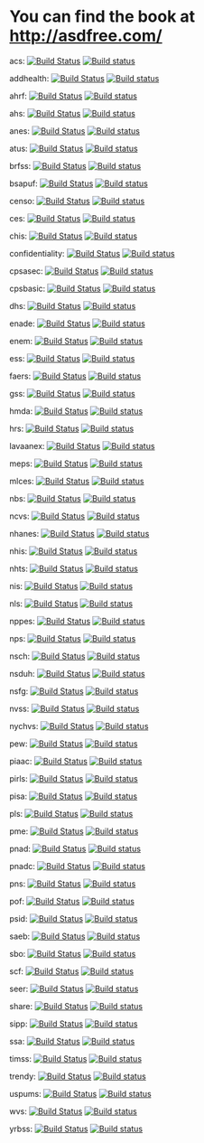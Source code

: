 # You can find the book at http://asdfree.com/
acs: [![Build Status](https://travis-ci.org/asdfree/acs.svg?branch=master)](https://travis-ci.org/asdfree/acs) [![Build status](https://ci.appveyor.com/api/projects/status/github/asdfree/acs?svg=TRUE)](https://ci.appveyor.com/project/ajdamico/acs)

addhealth: [![Build Status](https://travis-ci.org/asdfree/addhealth.svg?branch=master)](https://travis-ci.org/asdfree/addhealth) [![Build status](https://ci.appveyor.com/api/projects/status/github/asdfree/addhealth?svg=TRUE)](https://ci.appveyor.com/project/ajdamico/addhealth)

ahrf: [![Build Status](https://travis-ci.org/asdfree/ahrf.svg?branch=master)](https://travis-ci.org/asdfree/ahrf) [![Build status](https://ci.appveyor.com/api/projects/status/github/asdfree/ahrf?svg=TRUE)](https://ci.appveyor.com/project/ajdamico/ahrf)

ahs: [![Build Status](https://travis-ci.org/asdfree/ahs.svg?branch=master)](https://travis-ci.org/asdfree/ahs) [![Build status](https://ci.appveyor.com/api/projects/status/github/asdfree/ahs?svg=TRUE)](https://ci.appveyor.com/project/ajdamico/ahs)

anes: [![Build Status](https://travis-ci.org/asdfree/anes.svg?branch=master)](https://travis-ci.org/asdfree/anes) [![Build status](https://ci.appveyor.com/api/projects/status/github/asdfree/anes?svg=TRUE)](https://ci.appveyor.com/project/ajdamico/anes)

atus: [![Build Status](https://travis-ci.org/asdfree/atus.svg?branch=master)](https://travis-ci.org/asdfree/atus) [![Build status](https://ci.appveyor.com/api/projects/status/github/asdfree/atus?svg=TRUE)](https://ci.appveyor.com/project/ajdamico/atus)

brfss: [![Build Status](https://travis-ci.org/asdfree/brfss.svg?branch=master)](https://travis-ci.org/asdfree/brfss) [![Build status](https://ci.appveyor.com/api/projects/status/github/asdfree/brfss?svg=TRUE)](https://ci.appveyor.com/project/ajdamico/brfss)

bsapuf: [![Build Status](https://travis-ci.org/asdfree/bsapuf.svg?branch=master)](https://travis-ci.org/asdfree/bsapuf) [![Build status](https://ci.appveyor.com/api/projects/status/github/asdfree/bsapuf?svg=TRUE)](https://ci.appveyor.com/project/ajdamico/bsapuf)

censo: [![Build Status](https://travis-ci.org/asdfree/censo.svg?branch=master)](https://travis-ci.org/asdfree/censo) [![Build status](https://ci.appveyor.com/api/projects/status/github/asdfree/censo?svg=TRUE)](https://ci.appveyor.com/project/ajdamico/censo)

ces: [![Build Status](https://travis-ci.org/asdfree/ces.svg?branch=master)](https://travis-ci.org/asdfree/ces) [![Build status](https://ci.appveyor.com/api/projects/status/github/asdfree/ces?svg=TRUE)](https://ci.appveyor.com/project/ajdamico/ces)

chis: [![Build Status](https://travis-ci.org/asdfree/chis.svg?branch=master)](https://travis-ci.org/asdfree/chis) [![Build status](https://ci.appveyor.com/api/projects/status/github/asdfree/chis?svg=TRUE)](https://ci.appveyor.com/project/ajdamico/chis)

confidentiality: [![Build Status](https://travis-ci.org/asdfree/confidentiality.svg?branch=master)](https://travis-ci.org/asdfree/confidentiality) [![Build status](https://ci.appveyor.com/api/projects/status/github/asdfree/confidentiality?svg=TRUE)](https://ci.appveyor.com/project/ajdamico/confidentiality)

cpsasec: [![Build Status](https://travis-ci.org/asdfree/cpsasec.svg?branch=master)](https://travis-ci.org/asdfree/cpsasec) [![Build status](https://ci.appveyor.com/api/projects/status/github/asdfree/cpsasec?svg=TRUE)](https://ci.appveyor.com/project/ajdamico/cpsasec)

cpsbasic: [![Build Status](https://travis-ci.org/asdfree/cpsbasic.svg?branch=master)](https://travis-ci.org/asdfree/cpsbasic) [![Build status](https://ci.appveyor.com/api/projects/status/github/asdfree/cpsbasic?svg=TRUE)](https://ci.appveyor.com/project/ajdamico/cpsbasic)

dhs: [![Build Status](https://travis-ci.org/asdfree/dhs.svg?branch=master)](https://travis-ci.org/asdfree/dhs) [![Build status](https://ci.appveyor.com/api/projects/status/github/asdfree/dhs?svg=TRUE)](https://ci.appveyor.com/project/ajdamico/dhs)

enade: [![Build Status](https://travis-ci.org/asdfree/enade.svg?branch=master)](https://travis-ci.org/asdfree/enade) [![Build status](https://ci.appveyor.com/api/projects/status/github/asdfree/enade?svg=TRUE)](https://ci.appveyor.com/project/ajdamico/enade)

enem: [![Build Status](https://travis-ci.org/asdfree/enem.svg?branch=master)](https://travis-ci.org/asdfree/enem) [![Build status](https://ci.appveyor.com/api/projects/status/github/asdfree/enem?svg=TRUE)](https://ci.appveyor.com/project/ajdamico/enem)

ess: [![Build Status](https://travis-ci.org/asdfree/ess.svg?branch=master)](https://travis-ci.org/asdfree/ess) [![Build status](https://ci.appveyor.com/api/projects/status/github/asdfree/ess?svg=TRUE)](https://ci.appveyor.com/project/ajdamico/ess)

faers: [![Build Status](https://travis-ci.org/asdfree/faers.svg?branch=master)](https://travis-ci.org/asdfree/faers) [![Build status](https://ci.appveyor.com/api/projects/status/github/asdfree/faers?svg=TRUE)](https://ci.appveyor.com/project/ajdamico/faers)

gss: [![Build Status](https://travis-ci.org/asdfree/gss.svg?branch=master)](https://travis-ci.org/asdfree/gss) [![Build status](https://ci.appveyor.com/api/projects/status/github/asdfree/gss?svg=TRUE)](https://ci.appveyor.com/project/ajdamico/gss)

hmda: [![Build Status](https://travis-ci.org/asdfree/hmda.svg?branch=master)](https://travis-ci.org/asdfree/hmda) [![Build status](https://ci.appveyor.com/api/projects/status/github/asdfree/hmda?svg=TRUE)](https://ci.appveyor.com/project/ajdamico/hmda)

hrs: [![Build Status](https://travis-ci.org/asdfree/hrs.svg?branch=master)](https://travis-ci.org/asdfree/hrs) [![Build status](https://ci.appveyor.com/api/projects/status/github/asdfree/hrs?svg=TRUE)](https://ci.appveyor.com/project/ajdamico/hrs)

lavaanex: [![Build Status](https://travis-ci.org/asdfree/lavaanex.svg?branch=master)](https://travis-ci.org/asdfree/lavaanex) [![Build status](https://ci.appveyor.com/api/projects/status/github/asdfree/lavaanex?svg=TRUE)](https://ci.appveyor.com/project/ajdamico/lavaanex)

meps: [![Build Status](https://travis-ci.org/asdfree/meps.svg?branch=master)](https://travis-ci.org/asdfree/meps) [![Build status](https://ci.appveyor.com/api/projects/status/github/asdfree/meps?svg=TRUE)](https://ci.appveyor.com/project/ajdamico/meps)

mlces: [![Build Status](https://travis-ci.org/asdfree/mlces.svg?branch=master)](https://travis-ci.org/asdfree/mlces) [![Build status](https://ci.appveyor.com/api/projects/status/github/asdfree/mlces?svg=TRUE)](https://ci.appveyor.com/project/ajdamico/mlces)

nbs: [![Build Status](https://travis-ci.org/asdfree/nbs.svg?branch=master)](https://travis-ci.org/asdfree/nbs) [![Build status](https://ci.appveyor.com/api/projects/status/github/asdfree/nbs?svg=TRUE)](https://ci.appveyor.com/project/ajdamico/nbs)

ncvs: [![Build Status](https://travis-ci.org/asdfree/ncvs.svg?branch=master)](https://travis-ci.org/asdfree/ncvs) [![Build status](https://ci.appveyor.com/api/projects/status/github/asdfree/ncvs?svg=TRUE)](https://ci.appveyor.com/project/ajdamico/ncvs)

nhanes: [![Build Status](https://travis-ci.org/asdfree/nhanes.svg?branch=master)](https://travis-ci.org/asdfree/nhanes) [![Build status](https://ci.appveyor.com/api/projects/status/github/asdfree/nhanes?svg=TRUE)](https://ci.appveyor.com/project/ajdamico/nhanes)

nhis: [![Build Status](https://travis-ci.org/asdfree/nhis.svg?branch=master)](https://travis-ci.org/asdfree/nhis) [![Build status](https://ci.appveyor.com/api/projects/status/github/asdfree/nhis?svg=TRUE)](https://ci.appveyor.com/project/ajdamico/nhis)

nhts: [![Build Status](https://travis-ci.org/asdfree/nhts.svg?branch=master)](https://travis-ci.org/asdfree/nhts) [![Build status](https://ci.appveyor.com/api/projects/status/github/asdfree/nhts?svg=TRUE)](https://ci.appveyor.com/project/ajdamico/nhts)

nis: [![Build Status](https://travis-ci.org/asdfree/nis.svg?branch=master)](https://travis-ci.org/asdfree/nis) [![Build status](https://ci.appveyor.com/api/projects/status/github/asdfree/nis?svg=TRUE)](https://ci.appveyor.com/project/ajdamico/nis)

nls: [![Build Status](https://travis-ci.org/asdfree/nls.svg?branch=master)](https://travis-ci.org/asdfree/nls) [![Build status](https://ci.appveyor.com/api/projects/status/github/asdfree/nls?svg=TRUE)](https://ci.appveyor.com/project/ajdamico/nls)

nppes: [![Build Status](https://travis-ci.org/asdfree/nppes.svg?branch=master)](https://travis-ci.org/asdfree/nppes) [![Build status](https://ci.appveyor.com/api/projects/status/github/asdfree/nppes?svg=TRUE)](https://ci.appveyor.com/project/ajdamico/nppes)

nps: [![Build Status](https://travis-ci.org/asdfree/nps.svg?branch=master)](https://travis-ci.org/asdfree/nps) [![Build status](https://ci.appveyor.com/api/projects/status/github/asdfree/nps?svg=TRUE)](https://ci.appveyor.com/project/ajdamico/nps)

nsch: [![Build Status](https://travis-ci.org/asdfree/nsch.svg?branch=master)](https://travis-ci.org/asdfree/nsch) [![Build status](https://ci.appveyor.com/api/projects/status/github/asdfree/nsch?svg=TRUE)](https://ci.appveyor.com/project/ajdamico/nsch)

nsduh: [![Build Status](https://travis-ci.org/asdfree/nsduh.svg?branch=master)](https://travis-ci.org/asdfree/nsduh) [![Build status](https://ci.appveyor.com/api/projects/status/github/asdfree/nsduh?svg=TRUE)](https://ci.appveyor.com/project/ajdamico/nsduh)

nsfg: [![Build Status](https://travis-ci.org/asdfree/nsfg.svg?branch=master)](https://travis-ci.org/asdfree/nsfg) [![Build status](https://ci.appveyor.com/api/projects/status/github/asdfree/nsfg?svg=TRUE)](https://ci.appveyor.com/project/ajdamico/nsfg)

nvss: [![Build Status](https://travis-ci.org/asdfree/nvss.svg?branch=master)](https://travis-ci.org/asdfree/nvss) [![Build status](https://ci.appveyor.com/api/projects/status/github/asdfree/nvss?svg=TRUE)](https://ci.appveyor.com/project/ajdamico/nvss)

nychvs: [![Build Status](https://travis-ci.org/asdfree/nychvs.svg?branch=master)](https://travis-ci.org/asdfree/nychvs) [![Build status](https://ci.appveyor.com/api/projects/status/github/asdfree/nychvs?svg=TRUE)](https://ci.appveyor.com/project/ajdamico/nychvs)

pew: [![Build Status](https://travis-ci.org/asdfree/pew.svg?branch=master)](https://travis-ci.org/asdfree/pew) [![Build status](https://ci.appveyor.com/api/projects/status/github/asdfree/pew?svg=TRUE)](https://ci.appveyor.com/project/ajdamico/pew)

piaac: [![Build Status](https://travis-ci.org/asdfree/piaac.svg?branch=master)](https://travis-ci.org/asdfree/piaac) [![Build status](https://ci.appveyor.com/api/projects/status/github/asdfree/piaac?svg=TRUE)](https://ci.appveyor.com/project/ajdamico/piaac)

pirls: [![Build Status](https://travis-ci.org/asdfree/pirls.svg?branch=master)](https://travis-ci.org/asdfree/pirls) [![Build status](https://ci.appveyor.com/api/projects/status/github/asdfree/pirls?svg=TRUE)](https://ci.appveyor.com/project/ajdamico/pirls)

pisa: [![Build Status](https://travis-ci.org/asdfree/pisa.svg?branch=master)](https://travis-ci.org/asdfree/pisa) [![Build status](https://ci.appveyor.com/api/projects/status/github/asdfree/pisa?svg=TRUE)](https://ci.appveyor.com/project/ajdamico/pisa)

pls: [![Build Status](https://travis-ci.org/asdfree/pls.svg?branch=master)](https://travis-ci.org/asdfree/pls) [![Build status](https://ci.appveyor.com/api/projects/status/github/asdfree/pls?svg=TRUE)](https://ci.appveyor.com/project/ajdamico/pls)

pme: [![Build Status](https://travis-ci.org/asdfree/pme.svg?branch=master)](https://travis-ci.org/asdfree/pme) [![Build status](https://ci.appveyor.com/api/projects/status/github/asdfree/pme?svg=TRUE)](https://ci.appveyor.com/project/ajdamico/pme)

pnad: [![Build Status](https://travis-ci.org/asdfree/pnad.svg?branch=master)](https://travis-ci.org/asdfree/pnad) [![Build status](https://ci.appveyor.com/api/projects/status/github/asdfree/pnad?svg=TRUE)](https://ci.appveyor.com/project/ajdamico/pnad)

pnadc: [![Build Status](https://travis-ci.org/asdfree/pnadc.svg?branch=master)](https://travis-ci.org/asdfree/pnadc) [![Build status](https://ci.appveyor.com/api/projects/status/github/asdfree/pnadc?svg=TRUE)](https://ci.appveyor.com/project/ajdamico/pnadc)

pns: [![Build Status](https://travis-ci.org/asdfree/pns.svg?branch=master)](https://travis-ci.org/asdfree/pns) [![Build status](https://ci.appveyor.com/api/projects/status/github/asdfree/pns?svg=TRUE)](https://ci.appveyor.com/project/ajdamico/pns)

pof: [![Build Status](https://travis-ci.org/asdfree/pof.svg?branch=master)](https://travis-ci.org/asdfree/pof) [![Build status](https://ci.appveyor.com/api/projects/status/github/asdfree/pof?svg=TRUE)](https://ci.appveyor.com/project/ajdamico/pof)

psid: [![Build Status](https://travis-ci.org/asdfree/psid.svg?branch=master)](https://travis-ci.org/asdfree/psid) [![Build status](https://ci.appveyor.com/api/projects/status/github/asdfree/psid?svg=TRUE)](https://ci.appveyor.com/project/ajdamico/psid)

saeb: [![Build Status](https://travis-ci.org/asdfree/saeb.svg?branch=master)](https://travis-ci.org/asdfree/saeb) [![Build status](https://ci.appveyor.com/api/projects/status/github/asdfree/saeb?svg=TRUE)](https://ci.appveyor.com/project/ajdamico/saeb)

sbo: [![Build Status](https://travis-ci.org/asdfree/sbo.svg?branch=master)](https://travis-ci.org/asdfree/sbo) [![Build status](https://ci.appveyor.com/api/projects/status/github/asdfree/sbo?svg=TRUE)](https://ci.appveyor.com/project/ajdamico/sbo)

scf: [![Build Status](https://travis-ci.org/asdfree/scf.svg?branch=master)](https://travis-ci.org/asdfree/scf) [![Build status](https://ci.appveyor.com/api/projects/status/github/asdfree/scf?svg=TRUE)](https://ci.appveyor.com/project/ajdamico/scf)

seer: [![Build Status](https://travis-ci.org/asdfree/seer.svg?branch=master)](https://travis-ci.org/asdfree/seer) [![Build status](https://ci.appveyor.com/api/projects/status/github/asdfree/seer?svg=TRUE)](https://ci.appveyor.com/project/ajdamico/seer)

share: [![Build Status](https://travis-ci.org/asdfree/share.svg?branch=master)](https://travis-ci.org/asdfree/share) [![Build status](https://ci.appveyor.com/api/projects/status/github/asdfree/share?svg=TRUE)](https://ci.appveyor.com/project/ajdamico/share)

sipp: [![Build Status](https://travis-ci.org/asdfree/sipp.svg?branch=master)](https://travis-ci.org/asdfree/sipp) [![Build status](https://ci.appveyor.com/api/projects/status/github/asdfree/sipp?svg=TRUE)](https://ci.appveyor.com/project/ajdamico/sipp)

ssa: [![Build Status](https://travis-ci.org/asdfree/ssa.svg?branch=master)](https://travis-ci.org/asdfree/ssa) [![Build status](https://ci.appveyor.com/api/projects/status/github/asdfree/ssa?svg=TRUE)](https://ci.appveyor.com/project/ajdamico/ssa)

timss: [![Build Status](https://travis-ci.org/asdfree/timss.svg?branch=master)](https://travis-ci.org/asdfree/timss) [![Build status](https://ci.appveyor.com/api/projects/status/github/asdfree/timss?svg=TRUE)](https://ci.appveyor.com/project/ajdamico/timss)

trendy: [![Build Status](https://travis-ci.org/asdfree/trendy.svg?branch=master)](https://travis-ci.org/asdfree/trendy) [![Build status](https://ci.appveyor.com/api/projects/status/github/asdfree/trendy?svg=TRUE)](https://ci.appveyor.com/project/ajdamico/trendy)

uspums: [![Build Status](https://travis-ci.org/asdfree/uspums.svg?branch=master)](https://travis-ci.org/asdfree/uspums) [![Build status](https://ci.appveyor.com/api/projects/status/github/asdfree/uspums?svg=TRUE)](https://ci.appveyor.com/project/ajdamico/uspums)

wvs: [![Build Status](https://travis-ci.org/asdfree/wvs.svg?branch=master)](https://travis-ci.org/asdfree/wvs) [![Build status](https://ci.appveyor.com/api/projects/status/github/asdfree/wvs?svg=TRUE)](https://ci.appveyor.com/project/ajdamico/wvs)

yrbss: [![Build Status](https://travis-ci.org/asdfree/yrbss.svg?branch=master)](https://travis-ci.org/asdfree/yrbss) [![Build status](https://ci.appveyor.com/api/projects/status/github/asdfree/yrbss?svg=TRUE)](https://ci.appveyor.com/project/ajdamico/yrbss)

